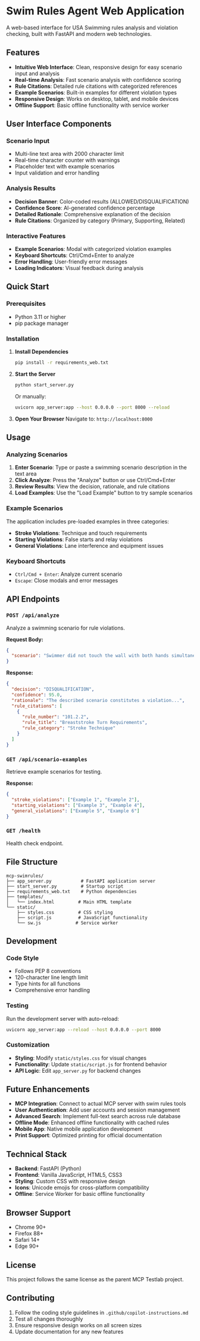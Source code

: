 # Swim Rules Agent Web Application

A web-based interface for USA Swimming rules analysis and violation checking, built with FastAPI and modern web technologies.

## Features

- **Intuitive Web Interface**: Clean, responsive design for easy scenario input and analysis
- **Real-time Analysis**: Fast scenario analysis with confidence scoring
- **Rule Citations**: Detailed rule citations with categorized references
- **Example Scenarios**: Built-in examples for different violation types
- **Responsive Design**: Works on desktop, tablet, and mobile devices
- **Offline Support**: Basic offline functionality with service worker

## User Interface Components

### Scenario Input
- Multi-line text area with 2000 character limit
- Real-time character counter with warnings
- Placeholder text with example scenarios
- Input validation and error handling

### Analysis Results
- **Decision Banner**: Color-coded results (ALLOWED/DISQUALIFICATION)
- **Confidence Score**: AI-generated confidence percentage
- **Detailed Rationale**: Comprehensive explanation of the decision
- **Rule Citations**: Organized by category (Primary, Supporting, Related)

### Interactive Features
- **Example Scenarios**: Modal with categorized violation examples
- **Keyboard Shortcuts**: Ctrl/Cmd+Enter to analyze
- **Error Handling**: User-friendly error messages
- **Loading Indicators**: Visual feedback during analysis

## Quick Start

### Prerequisites
- Python 3.11 or higher
- pip package manager

### Installation

1. **Install Dependencies**
   ```bash
   pip install -r requirements_web.txt
   ```

2. **Start the Server**
   ```bash
   python start_server.py
   ```
   
   Or manually:
   ```bash
   uvicorn app_server:app --host 0.0.0.0 --port 8000 --reload
   ```

3. **Open Your Browser**
   Navigate to: `http://localhost:8000`

## Usage

### Analyzing Scenarios

1. **Enter Scenario**: Type or paste a swimming scenario description in the text area
2. **Click Analyze**: Press the "Analyze" button or use Ctrl/Cmd+Enter
3. **Review Results**: View the decision, rationale, and rule citations
4. **Load Examples**: Use the "Load Example" button to try sample scenarios

### Example Scenarios

The application includes pre-loaded examples in three categories:

- **Stroke Violations**: Technique and touch requirements
- **Starting Violations**: False starts and relay violations  
- **General Violations**: Lane interference and equipment issues

### Keyboard Shortcuts

- `Ctrl/Cmd + Enter`: Analyze current scenario
- `Escape`: Close modals and error messages

## API Endpoints

### `POST /api/analyze`
Analyze a swimming scenario for rule violations.

**Request Body:**
```json
{
  "scenario": "Swimmer did not touch the wall with both hands simultaneously during breaststroke turn"
}
```

**Response:**
```json
{
  "decision": "DISQUALIFICATION",
  "confidence": 95.0,
  "rationale": "The described scenario constitutes a violation...",
  "rule_citations": [
    {
      "rule_number": "101.2.2",
      "rule_title": "Breaststroke Turn Requirements",
      "rule_category": "Stroke Technique"
    }
  ]
}
```

### `GET /api/scenario-examples`
Retrieve example scenarios for testing.

**Response:**
```json
{
  "stroke_violations": ["Example 1", "Example 2"],
  "starting_violations": ["Example 3", "Example 4"],
  "general_violations": ["Example 5", "Example 6"]
}
```

### `GET /health`
Health check endpoint.

## File Structure

```
mcp-swimrules/
├── app_server.py           # FastAPI application server
├── start_server.py         # Startup script
├── requirements_web.txt    # Python dependencies
├── templates/
│   └── index.html         # Main HTML template
└── static/
    ├── styles.css         # CSS styling
    ├── script.js          # JavaScript functionality
    └── sw.js             # Service worker
```

## Development

### Code Style
- Follows PEP 8 conventions
- 120-character line length limit
- Type hints for all functions
- Comprehensive error handling

### Testing
Run the development server with auto-reload:
```bash
uvicorn app_server:app --reload --host 0.0.0.0 --port 8000
```

### Customization
- **Styling**: Modify `static/styles.css` for visual changes
- **Functionality**: Update `static/script.js` for frontend behavior
- **API Logic**: Edit `app_server.py` for backend changes

## Future Enhancements

- **MCP Integration**: Connect to actual MCP server with swim rules tools
- **User Authentication**: Add user accounts and session management
- **Advanced Search**: Implement full-text search across rule database
- **Offline Mode**: Enhanced offline functionality with cached rules
- **Mobile App**: Native mobile application development
- **Print Support**: Optimized printing for official documentation

## Technical Stack

- **Backend**: FastAPI (Python)
- **Frontend**: Vanilla JavaScript, HTML5, CSS3
- **Styling**: Custom CSS with responsive design
- **Icons**: Unicode emojis for cross-platform compatibility
- **Offline**: Service Worker for basic offline functionality

## Browser Support

- Chrome 90+
- Firefox 88+
- Safari 14+
- Edge 90+

## License

This project follows the same license as the parent MCP Testlab project.

## Contributing

1. Follow the coding style guidelines in `.github/copilot-instructions.md`
2. Test all changes thoroughly
3. Ensure responsive design works on all screen sizes
4. Update documentation for any new features
